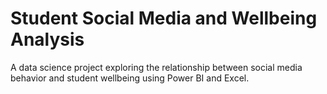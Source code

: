 # Student Social Media and Wellbeing Analysis
A data science project exploring the relationship between social media behavior and student wellbeing using Power BI and Excel.
